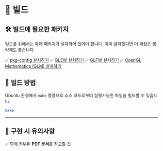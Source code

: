 ﻿# 🚀 빌드

## 🛠️ 빌드에 필요한 패키지 
빌드를 위해서는 아래 패키지가 설치되어 있어야 합니다. 이미 설치했다면 이 과정은 생략해도 좋습니다.

✅ [pkg-config 설치하기](../../dev/pkg-config.md)
✅ [GLEW 설치하기](../../dev/glew.md)
✅ [GLFW 설치하기](../../dev/glfw.md)
✅ [OpenGL Mathematics (GLM) 설치하기](../../dev/glm.md)


## 🚀 빌드 방법
Ubuntu 환경에서 `make` 명령으로 소스 코드로부터 실행가능한 파일을 빌드할 수 있습니다.
```sh
make
```
---

## 📢 구현 시 유의사항  
✅ 함께 첨부된 **PDF 문서**를 참고할 것  